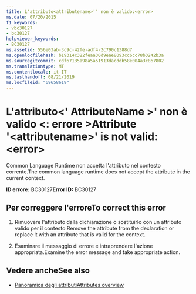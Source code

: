 ```yaml
---
title: L'attributo<attributename>'' non è valido:<error>
ms.date: 07/20/2015
f1_keywords:
- vbc30127
- bc30127
helpviewer_keywords:
- BC30127
ms.assetid: 556e03ab-3c9c-42fe-adf4-2c790c1388d7
ms.openlocfilehash: b19314c322feaa30d9eae8093cc6cc78b3242b3a
ms.sourcegitcommit: cdf67135a98a5a51913dacddb58e004a3c867802
ms.translationtype: MT
ms.contentlocale: it-IT
ms.lasthandoff: 08/21/2019
ms.locfileid: "69658619"
---
```

# <a name="attribute-attributename-is-not-valid-error"></a><span data-ttu-id="fbad6-102">L'attributo\<' AttributeName >' non è valido \<: errore ></span><span class="sxs-lookup"><span data-stu-id="fbad6-102">Attribute '\<attributename>' is not valid: \<error></span></span>
<span data-ttu-id="fbad6-103">Common Language Runtime non accetta l'attributo nel contesto corrente.</span><span class="sxs-lookup"><span data-stu-id="fbad6-103">The common language runtime does not accept the attribute in the current context.</span></span>  
  
 <span data-ttu-id="fbad6-104">**ID errore:** BC30127</span><span class="sxs-lookup"><span data-stu-id="fbad6-104">**Error ID:** BC30127</span></span>  
  
## <a name="to-correct-this-error"></a><span data-ttu-id="fbad6-105">Per correggere l'errore</span><span class="sxs-lookup"><span data-stu-id="fbad6-105">To correct this error</span></span>  
  
1. <span data-ttu-id="fbad6-106">Rimuovere l'attributo dalla dichiarazione o sostituirlo con un attributo valido per il contesto.</span><span class="sxs-lookup"><span data-stu-id="fbad6-106">Remove the attribute from the declaration or replace it with an attribute that is valid for the context.</span></span>  
  
2. <span data-ttu-id="fbad6-107">Esaminare il messaggio di errore e intraprendere l'azione appropriata.</span><span class="sxs-lookup"><span data-stu-id="fbad6-107">Examine the error message and take appropriate action.</span></span>  
  
## <a name="see-also"></a><span data-ttu-id="fbad6-108">Vedere anche</span><span class="sxs-lookup"><span data-stu-id="fbad6-108">See also</span></span>

- [<span data-ttu-id="fbad6-109">Panoramica degli attributi</span><span class="sxs-lookup"><span data-stu-id="fbad6-109">Attributes overview</span></span>](../programming-guide/concepts/attributes/index.md)
